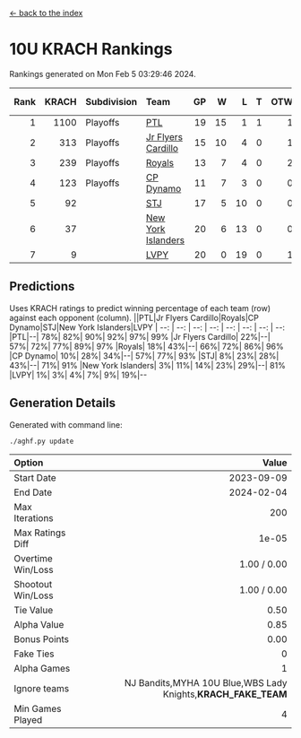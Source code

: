 [<- back to the index](readme.md)
# 10U KRACH Rankings
Rankings generated on Mon Feb  5 03:29:46 2024.

Rank|KRACH|Subdivision|Team|GP|W|L|T|OTW|OTL|SoS|Exp Wins|Win Diff
---:|---:|:---|:---|---:|---:|---:|---:|---:|---:|---:|---:|---:
1|1100|Playoffs|[PTL](https://gamesheetstats.com/seasons/3663/teams/140791/schedule)|19|15|1|1|1|1|454|17.3|-0.0
2|313|Playoffs|[Jr Flyers Cardillo](https://gamesheetstats.com/seasons/3663/teams/140794/schedule)|15|10|4|0|1|0|213|11.9|0.0
3|239|Playoffs|[Royals](https://gamesheetstats.com/seasons/3663/teams/140796/schedule)|13|7|4|0|2|0|183|9.9|0.0
4|123|Playoffs|[CP Dynamo](https://gamesheetstats.com/seasons/3663/teams/140795/schedule)|11|7|3|0|0|1|221|7.9|0.0
5|92||[STJ](https://gamesheetstats.com/seasons/3663/teams/140792/schedule)|17|5|10|0|0|2|464|5.9|0.0
6|37||[New York Islanders](https://gamesheetstats.com/seasons/3663/teams/140793/schedule)|20|6|13|0|0|1|350|6.9|0.0
7|9||[LVPY](https://gamesheetstats.com/seasons/3663/teams/140790/schedule)|20|0|19|0|1|0|332|1.9|0.0

## Predictions
Uses KRACH ratings to predict winning percentage of each team (row) against each opponent (column).
||PTL|Jr Flyers Cardillo|Royals|CP Dynamo|STJ|New York Islanders|LVPY
| --: | --: | --: | --: | --: | --: | --: | --: 
|PTL|--| 78%| 82%| 90%| 92%| 97%| 99%
|Jr Flyers Cardillo| 22%|--| 57%| 72%| 77%| 89%| 97%
|Royals| 18%| 43%|--| 66%| 72%| 86%| 96%
|CP Dynamo| 10%| 28%| 34%|--| 57%| 77%| 93%
|STJ|  8%| 23%| 28%| 43%|--| 71%| 91%
|New York Islanders|  3%| 11%| 14%| 23%| 29%|--| 81%
|LVPY|  1%|  3%|  4%|  7%|  9%| 19%|--

## Generation Details

Generated with command line:
```
./aghf.py update
```

| Option | Value |
| :----- | ----: |
| Start Date | 2023-09-09 |
| End Date | 2024-02-04 |
| Max Iterations | 200 |
| Max Ratings Diff | 1e-05 |
| Overtime Win/Loss | 1.00 / 0.00 |
| Shootout Win/Loss | 1.00 / 0.00 |
| Tie Value | 0.50 |
| Alpha Value | 0.85 |
| Bonus Points | 0.00 |
| Fake Ties | 0 |
| Alpha Games | 1 |
| Ignore teams | NJ Bandits,MYHA 10U Blue,WBS Lady Knights,__KRACH_FAKE_TEAM__ |
| Min Games Played | 4 |

